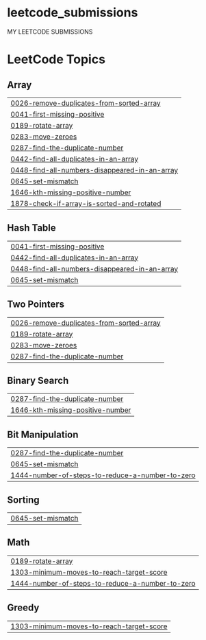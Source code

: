 # leetcode_submissions
MY LEETCODE SUBMISSIONS

<!---LeetCode Topics Start-->
# LeetCode Topics
## Array
|  |
| ------- |
| [0026-remove-duplicates-from-sorted-array](https://github.com/SNEH-22/leetcode_submissions/tree/master/0026-remove-duplicates-from-sorted-array) |
| [0041-first-missing-positive](https://github.com/SNEH-22/leetcode_submissions/tree/master/0041-first-missing-positive) |
| [0189-rotate-array](https://github.com/SNEH-22/leetcode_submissions/tree/master/0189-rotate-array) |
| [0283-move-zeroes](https://github.com/SNEH-22/leetcode_submissions/tree/master/0283-move-zeroes) |
| [0287-find-the-duplicate-number](https://github.com/SNEH-22/leetcode_submissions/tree/master/0287-find-the-duplicate-number) |
| [0442-find-all-duplicates-in-an-array](https://github.com/SNEH-22/leetcode_submissions/tree/master/0442-find-all-duplicates-in-an-array) |
| [0448-find-all-numbers-disappeared-in-an-array](https://github.com/SNEH-22/leetcode_submissions/tree/master/0448-find-all-numbers-disappeared-in-an-array) |
| [0645-set-mismatch](https://github.com/SNEH-22/leetcode_submissions/tree/master/0645-set-mismatch) |
| [1646-kth-missing-positive-number](https://github.com/SNEH-22/leetcode_submissions/tree/master/1646-kth-missing-positive-number) |
| [1878-check-if-array-is-sorted-and-rotated](https://github.com/SNEH-22/leetcode_submissions/tree/master/1878-check-if-array-is-sorted-and-rotated) |
## Hash Table
|  |
| ------- |
| [0041-first-missing-positive](https://github.com/SNEH-22/leetcode_submissions/tree/master/0041-first-missing-positive) |
| [0442-find-all-duplicates-in-an-array](https://github.com/SNEH-22/leetcode_submissions/tree/master/0442-find-all-duplicates-in-an-array) |
| [0448-find-all-numbers-disappeared-in-an-array](https://github.com/SNEH-22/leetcode_submissions/tree/master/0448-find-all-numbers-disappeared-in-an-array) |
| [0645-set-mismatch](https://github.com/SNEH-22/leetcode_submissions/tree/master/0645-set-mismatch) |
## Two Pointers
|  |
| ------- |
| [0026-remove-duplicates-from-sorted-array](https://github.com/SNEH-22/leetcode_submissions/tree/master/0026-remove-duplicates-from-sorted-array) |
| [0189-rotate-array](https://github.com/SNEH-22/leetcode_submissions/tree/master/0189-rotate-array) |
| [0283-move-zeroes](https://github.com/SNEH-22/leetcode_submissions/tree/master/0283-move-zeroes) |
| [0287-find-the-duplicate-number](https://github.com/SNEH-22/leetcode_submissions/tree/master/0287-find-the-duplicate-number) |
## Binary Search
|  |
| ------- |
| [0287-find-the-duplicate-number](https://github.com/SNEH-22/leetcode_submissions/tree/master/0287-find-the-duplicate-number) |
| [1646-kth-missing-positive-number](https://github.com/SNEH-22/leetcode_submissions/tree/master/1646-kth-missing-positive-number) |
## Bit Manipulation
|  |
| ------- |
| [0287-find-the-duplicate-number](https://github.com/SNEH-22/leetcode_submissions/tree/master/0287-find-the-duplicate-number) |
| [0645-set-mismatch](https://github.com/SNEH-22/leetcode_submissions/tree/master/0645-set-mismatch) |
| [1444-number-of-steps-to-reduce-a-number-to-zero](https://github.com/SNEH-22/leetcode_submissions/tree/master/1444-number-of-steps-to-reduce-a-number-to-zero) |
## Sorting
|  |
| ------- |
| [0645-set-mismatch](https://github.com/SNEH-22/leetcode_submissions/tree/master/0645-set-mismatch) |
## Math
|  |
| ------- |
| [0189-rotate-array](https://github.com/SNEH-22/leetcode_submissions/tree/master/0189-rotate-array) |
| [1303-minimum-moves-to-reach-target-score](https://github.com/SNEH-22/leetcode_submissions/tree/master/1303-minimum-moves-to-reach-target-score) |
| [1444-number-of-steps-to-reduce-a-number-to-zero](https://github.com/SNEH-22/leetcode_submissions/tree/master/1444-number-of-steps-to-reduce-a-number-to-zero) |
## Greedy
|  |
| ------- |
| [1303-minimum-moves-to-reach-target-score](https://github.com/SNEH-22/leetcode_submissions/tree/master/1303-minimum-moves-to-reach-target-score) |
<!---LeetCode Topics End-->